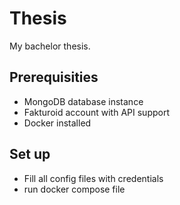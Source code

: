 # Thesis 
My bachelor thesis.

##  Prerequisities
 - MongoDB database instance
 - Fakturoid account with API support
 - Docker installed

## Set up
- Fill all config files with credentials
- run docker compose file

